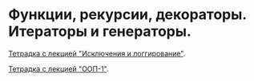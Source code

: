 # Функции, рекурсии, декораторы. Итераторы и генераторы.

[Тетрадка с лекцией "Исключения и логгирование"](https://colab.research.google.com/github/Palladain/Python_1_HSE_2023/blob/main/Lecture_6.ipynb).

[Тетрадка с лекцией "ООП-1"](https://colab.research.google.com/github/Palladain/Python_1_HSE_2023/blob/main/Lecture_7.ipynb).
